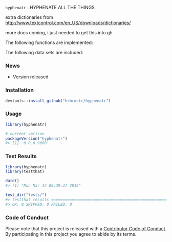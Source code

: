 <!-- README.md is generated from README.Rmd. Please edit that file -->
`hyphenatr` : HYPHENATE ALL THE THINGS

extra dictionaries from <http://www.textcontrol.com/en_US/downloads/dictionaries/>

more docs coming, i just needed to get this into gh

The following functions are implemented:

The following data sets are included:

### News

-   Version released

### Installation

``` r
devtools::install_github("hrbrmstr/hyphenatr")
```

### Usage

``` r
library(hyphenatr)

# current verison
packageVersion("hyphenatr")
#> [1] '0.0.0.9000'
```

### Test Results

``` r
library(hyphenatr)
library(testthat)

date()
#> [1] "Mon Mar 14 09:39:37 2016"

test_dir("tests/")
#> testthat results ========================================================================================================
#> OK: 0 SKIPPED: 0 FAILED: 0
```

### Code of Conduct

Please note that this project is released with a [Contributor Code of Conduct](CONDUCT.md). By participating in this project you agree to abide by its terms.
